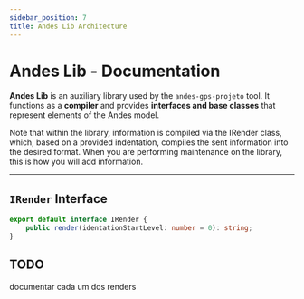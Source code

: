 ```yaml
---
sidebar_position: 7
title: Andes Lib Architecture
---
```



# Andes Lib - Documentation

**Andes Lib** is an auxiliary library used by the `andes-gps-projeto` tool. It functions as a **compiler** and provides **interfaces and base classes** that represent elements of the Andes model.

Note that within the library, information is compiled via the IRender class, which, based on a provided indentation, compiles the sent information into the desired format. When you are performing maintenance on the library, this is how you will add information.

-----

## `IRender` Interface

```ts
export default interface IRender {
    public render(identationStartLevel: number = 0): string;
}
```

## TODO
documentar cada um dos renders
